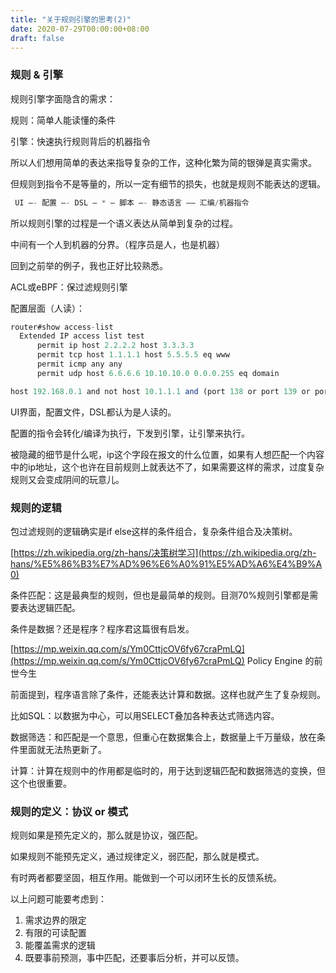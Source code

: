 ```yaml
---
title: "关于规则引擎的思考(2)"
date: 2020-07-29T00:00:00+08:00
draft: false
---
```

### 规则 & 引擎

规则引擎字面隐含的需求：

规则：简单人能读懂的条件

引擎：快速执行规则背后的机器指令

所以人们想用简单的表达来指导复杂的工作，这种化繁为简的银弹是真实需求。

但规则到指令不是等量的，所以一定有细节的损失，也就是规则不能表达的逻辑。

```jsx
 UI —- 配置 —- DSL — * — 脚本 —- 静态语言 —— 汇编/机器指令
```

所以规则引擎的过程是一个语义表达从简单到复杂的过程。

中间有一个人到机器的分界。（程序员是人，也是机器） 

回到之前举的例子，我也正好比较熟悉。

ACL或eBPF：保过滤规则引擎

配置层面（人读）：

```jsx
router#show access-list
  Extended IP access list test
      permit ip host 2.2.2.2 host 3.3.3.3
      permit tcp host 1.1.1.1 host 5.5.5.5 eq www
      permit icmp any any
      permit udp host 6.6.6.6 10.10.10.0 0.0.0.255 eq domain

```

```jsx
host 192.168.0.1 and not host 10.1.1.1 and (port 138 or port 139 or port 445)
```

UI界面，配置文件，DSL都认为是人读的。

配置的指令会转化/编译为执行，下发到引擎，让引擎来执行。

被隐藏的细节是什么呢，ip这个字段在报文的什么位置，如果有人想匹配一个内容中的ip地址，这个也许在目前规则上就表达不了，如果需要这样的需求，过度复杂规则又会变成阴间的玩意儿。

### 规则的逻辑

包过滤规则的逻辑确实是if else这样的条件组合，复杂条件组合及决策树。

[https://zh.wikipedia.org/zh-hans/决策树学习](https://zh.wikipedia.org/zh-hans/%E5%86%B3%E7%AD%96%E6%A0%91%E5%AD%A6%E4%B9%A0)

条件匹配：这是最典型的规则，但也是最简单的规则。目测70%规则引擎都是需要表达逻辑匹配。

条件是数据？还是程序？程序君这篇很有启发。

[https://mp.weixin.qq.com/s/Ym0CttjcOV6fy67craPmLQ](https://mp.weixin.qq.com/s/Ym0CttjcOV6fy67craPmLQ) Policy Engine 的前世今生

前面提到，程序语言除了条件，还能表达计算和数据。这样也就产生了复杂规则。

比如SQL：以数据为中心，可以用SELECT叠加各种表达式筛选内容。

数据筛选：和匹配是一个意思，但重心在数据集合上，数据量上千万量级，放在条件里面就无法热更新了。

计算：计算在规则中的作用都是临时的，用于达到逻辑匹配和数据筛选的变换，但这个也很重要。

### 规则的定义：协议 or 模式

规则如果是预先定义的，那么就是协议，强匹配。

如果规则不能预先定义，通过规律定义，弱匹配，那么就是模式。

有时两者都要坚固，相互作用。能做到一个可以闭环生长的反馈系统。

以上问题可能要考虑到：

1. 需求边界的限定
2. 有限的可读配置
3. 能覆盖需求的逻辑
4. 既要事前预测，事中匹配，还要事后分析，并可以反馈。
